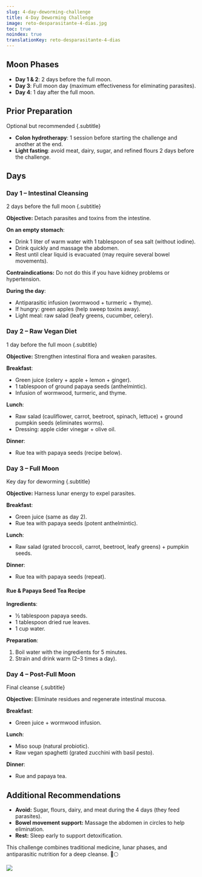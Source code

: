 ```yaml
---
slug: 4-day-deworming-challenge
title: 4-Day Deworming Challenge
image: reto-desparasitante-4-dias.jpg
toc: true
noindex: true
translationKey: reto-desparasitante-4-dias
---
```


## Moon Phases

- **Day 1 & 2**: 2 days before the full moon.
- **Day 3**: Full moon day (maximum effectiveness for eliminating parasites).
- **Day 4**: 1 day after the full moon.

## Prior Preparation

Optional but recommended
{.subtitle}

- **Colon hydrotherapy**: 1 session before starting the challenge and another at the end.
- **Light fasting**: avoid meat, dairy, sugar, and refined flours 2 days before the challenge.


## Days


### Day 1 – Intestinal Cleansing

2 days before the full moon
{.subtitle}

**Objective:** Detach parasites and toxins from the intestine.

**On an empty stomach**:
- Drink 1 liter of warm water with 1 tablespoon of sea salt (without iodine).
- Drink quickly and massage the abdomen.
- Rest until clear liquid is evacuated (may require several bowel movements).

**Contraindications:** Do not do this if you have kidney problems or hypertension.

**During the day**:
- Antiparasitic infusion (wormwood + turmeric + thyme).
- If hungry: green apples (help sweep toxins away).
- Light meal: raw salad (leafy greens, cucumber, celery).


### Day 2 – Raw Vegan Diet

1 day before the full moon
{.subtitle}

**Objective:** Strengthen intestinal flora and weaken parasites.

**Breakfast**:
- Green juice (celery + apple + lemon + ginger).
- 1 tablespoon of ground papaya seeds (anthelmintic).
- Infusion of wormwood, turmeric, and thyme.

**Lunch**:
- Raw salad (cauliflower, carrot, beetroot, spinach, lettuce) + ground pumpkin seeds (eliminates worms).
- Dressing: apple cider vinegar + olive oil.

**Dinner**:
- Rue tea with papaya seeds (recipe below).


### Day 3 – Full Moon

Key day for deworming
{.subtitle}

**Objective:** Harness lunar energy to expel parasites.

**Breakfast**:
- Green juice (same as day 2).
- Rue tea with papaya seeds (potent anthelmintic).

**Lunch**:
- Raw salad (grated broccoli, carrot, beetroot, leafy greens) + pumpkin seeds.

**Dinner**:
- Rue tea with papaya seeds (repeat).

#### Rue & Papaya Seed Tea Recipe
**Ingredients**:
- ½ tablespoon papaya seeds.
- 1 tablespoon dried rue leaves.
- 1 cup water.

**Preparation**:
1. Boil water with the ingredients for 5 minutes.
2. Strain and drink warm (2–3 times a day).


### Day 4 – Post-Full Moon

Final cleanse
{.subtitle}

**Objective:** Eliminate residues and regenerate intestinal mucosa.

**Breakfast**:
- Green juice + wormwood infusion.

**Lunch**:
- Miso soup (natural probiotic).
- Raw vegan spaghetti (grated zucchini with basil pesto).

**Dinner**:
- Rue and papaya tea.


## Additional Recommendations

- **Avoid:** Sugar, flours, dairy, and meat during the 4 days (they feed parasites).
- **Bowel movement support:** Massage the abdomen in circles to help elimination.
- **Rest:** Sleep early to support detoxification.

This challenge combines traditional medicine, lunar phases, and antiparasitic nutrition for a deep cleanse. 🌿🌕


![](reto-desparasitante.jpg)
